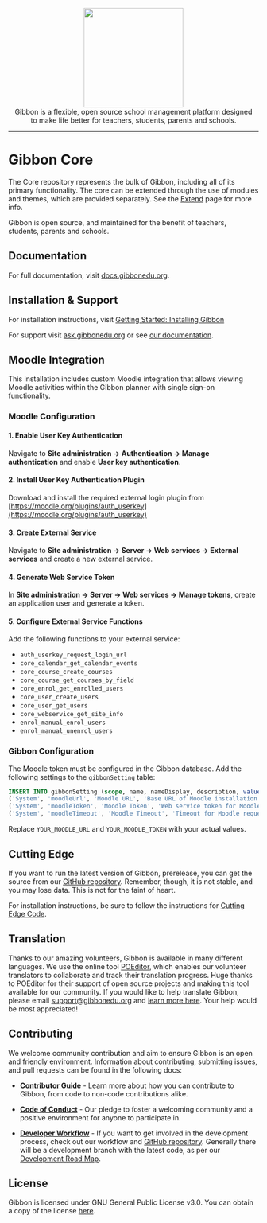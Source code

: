 <p align="center">
    <a href="https://gibbonedu.org/" target="_blank"><img width="200" src="https://gibbonedu.org/img/gibbon-logo.png"></a><br>
    Gibbon is a flexible, open source school management platform designed <br>
    to make life better for teachers, students, parents and schools.
</p>

------

Gibbon Core
===========
The Core repository represents the bulk of Gibbon, including all of its primary functionality. The core can be extended through the use of modules and themes, which are provided separately. See the [Extend](https://gibbonedu.org/extend/) page for more info.

Gibbon is open source, and maintained for the benefit of teachers, students, parents and schools.

## Documentation

For full documentation, visit [docs.gibbonedu.org](https://docs.gibbonedu.org).

## Installation & Support

For installation instructions, visit [Getting Started: Installing Gibbon](https://docs.gibbonedu.org/introduction/installing-gibbon)

For support visit [ask.gibbonedu.org](https://ask.gibbonedu.org) or see [our documentation](https://docs.gibbonedu.org).

## Moodle Integration

This installation includes custom Moodle integration that allows viewing Moodle activities within the Gibbon planner with single sign-on functionality.

### Moodle Configuration

#### 1. Enable User Key Authentication
Navigate to **Site administration → Authentication → Manage authentication** and enable **User key authentication**.

#### 2. Install User Key Authentication Plugin
Download and install the required external login plugin from [https://moodle.org/plugins/auth_userkey](https://moodle.org/plugins/auth_userkey)

#### 3. Create External Service
Navigate to **Site administration → Server → Web services → External services** and create a new external service.

#### 4. Generate Web Service Token
In **Site administration → Server → Web services → Manage tokens**, create an application user and generate a token.

#### 5. Configure External Service Functions
Add the following functions to your external service:
- `auth_userkey_request_login_url`
- `core_calendar_get_calendar_events`
- `core_course_create_courses`
- `core_course_get_courses_by_field`
- `core_enrol_get_enrolled_users`
- `core_user_create_users`
- `core_user_get_users`
- `core_webservice_get_site_info`
- `enrol_manual_enrol_users`
- `enrol_manual_unenrol_users`

### Gibbon Configuration

The Moodle token must be configured in the Gibbon database. Add the following settings to the `gibbonSetting` table:

```sql
INSERT INTO gibbonSetting (scope, name, nameDisplay, description, value) VALUES 
('System', 'moodleUrl', 'Moodle URL', 'Base URL of Moodle installation', 'YOUR_MOODLE_URL'),
('System', 'moodleToken', 'Moodle Token', 'Web service token for Moodle integration', 'YOUR_MOODLE_TOKEN'),
('System', 'moodleTimeout', 'Moodle Timeout', 'Timeout for Moodle requests in seconds', '30');
```

Replace `YOUR_MOODLE_URL` and `YOUR_MOODLE_TOKEN` with your actual values.

## Cutting Edge
If you want to run the latest version of Gibbon, prerelease, you can get the source from our [GitHub repository](https://github.com/GibbonEdu/core). Remember, though, it is not stable, and you may lose data. This is not for the faint of heart.

For installation instructions, be sure to follow the instructions for [Cutting Edge Code](https://docs.gibbonedu.org/introduction/installation-options/cutting-edge-code).

## Translation

Thanks to our amazing volunteers, Gibbon is available in many different languages. We use the online tool [POEditor](https://poeditor.com), which enables our volunteer translators to collaborate and track their translation progress. Huge thanks to POEditor for their support of open source projects and making this tool available for our community. If you would like to help translate Gibbon, please email support@gibbonedu.org and [learn more here](https://gibbonedu.org/about/#languages). Your help would be most appreciated!

## Contributing

We welcome community contribution and aim to ensure Gibbon is an open and friendly environment. Information about contributing, submitting issues, and pull requests can be found in the following docs:

- [**Contributor Guide**](https://github.com/GibbonEdu/core/blob/master/.github/CONTRIBUTING.md) - Learn more about how you can contribute to Gibbon, from code to non-code contributions alike.

- [**Code of Conduct**](https://github.com/GibbonEdu/core/blob/master/.github/CODE_OF_CONDUCT.md) - Our pledge to foster a welcoming community and a positive environment for anyone to participate in.

- [**Developer Workflow**](https://docs.gibbonedu.org/development/getting-started/developer-workflow) - If you want to get involved in the development process, check out our workflow and [GitHub repository](https://github.com/GibbonEdu/core). Generally there will be a development branch with the latest code, as per our [Development Road Map](https://docs.gibbonedu.org/development/gibbon-road-map).

## License

Gibbon is licensed under GNU General Public License v3.0. You can obtain a copy of the license [here](https://github.com/GibbonEdu/core/blob/master/LICENSE).
